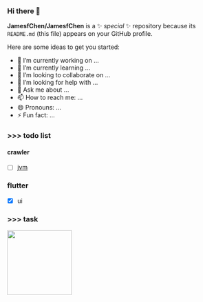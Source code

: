### Hi there 👋

**JamesfChen/JamesfChen** is a ✨ _special_ ✨ repository because its `README.md` (this file) appears on your GitHub profile.

Here are some ideas to get you started:

- 🔭 I’m currently working on ...
- 🌱 I’m currently learning ...
- 👯 I’m looking to collaborate on ...
- 🤔 I’m looking for help with ...
- 💬 Ask me about ...
- 📫 How to reach me: ...
- 😄 Pronouns: ...
- ⚡ Fun fact: ...

### >>> todo list
#### crawler
- [ ] [jvm](https://github.com/doocs/jvm) 
### flutter
- [x] ui
### >>> task
<p align="left">
  <img src="https://github.com/JamesfChen/JamesfChen/blob/master/task.jpeg" width="150"/>
</p>
